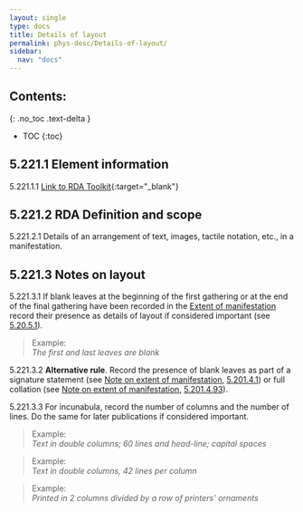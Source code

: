 ```yaml
---
layout: single
type: docs
title: Details of layout
permalink: phys-desc/Details-of-layout/
sidebar:
  nav: "docs"
---
```


## Contents:
{: .no_toc .text-delta }

- TOC
{:toc}

## 5.221.1 Element information

<a name="5.221.1.1">5.221.1.1</a> [Link to RDA Toolkit](https://beta.rdatoolkit.org/en-US_ala-57a29f2c-5500-3a18-854e-f21c88c184a2){:target="_blank"}

## 5.221.2 RDA Definition and scope

<a name="5.221.2.1">5.221.2.1</a> Details of an arrangement of text, images, tactile notation, etc., in a manifestation.

## 5.221.3 Notes on layout 

<a name="5.221.3.1">5.221.3.1</a> If blank leaves at the beginning of the first gathering or at the end of the final gathering have been recorded in the [Extent of manifestation](/DCRMR/phys-desc/Extent-of-manifestation/) record their presence as details of layout if considered important (see [5.20.5.1](/DCRMR/phys-desc/Extent-of-manifestation/#5.20.5.1)).

>Example:  
><CITE>The first and last leaves are blank</CITE>

<a name="5.221.3.2">5.221.3.2</a> **Alternative rule**. Record the presence of blank leaves as part of a signature statement (see [Note on extent of manifestation](/DCRMR/phys-desc/Note-on-extent-of-manifestation/), [5.201.4.1](/DCRMR/phys-desc/Note-on-extent-of-manifestation/#5.20.4.1)) or full collation (see [Note on extent of manifestation](/DCRMR/phys-desc/Note-on-extent-of-manifestation/), [5.201.4.93](/DCRMR/phys-desc/Note-on-extent-of-manifestation/#5.201.4.93)).

<a name="5.221.3.3">5.221.3.3</a> For incunabula, record the number of columns and the number of lines. Do the same for later publications if considered important. 

>Example:  
><CITE>Text in double columns; 60 lines and head-line; capital spaces</CITE>  

>Example:  
><CITE>Text in double columns, 42 lines per column</CITE>  

>Example:  
><CITE>Printed in 2 columns divided by a row of printers' ornaments</CITE>